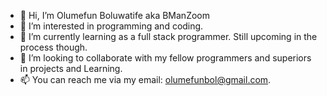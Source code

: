 - 👋 Hi, I’m Olumefun Boluwatife aka BManZoom
- 👀 I’m interested in programming and coding.
- 🌱 I’m currently learning as a full stack programmer. Still upcoming in the process though.
- 💞️ I’m looking to collaborate with my fellow programmers and superiors in projects and Learning.
- 📫 You can reach me via my email: olumefunbol@gmail.com.

<!---
BManZoom/BManZoom is a ✨ special ✨ repository because its `README.md` (this file) appears on your GitHub profile.
You can click the Preview link to take a look at your changes.
--->
